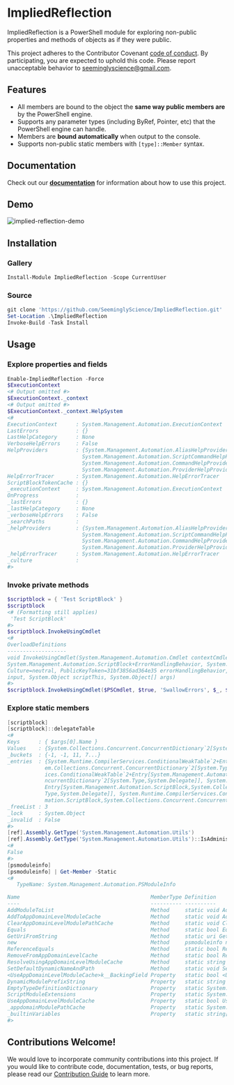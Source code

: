 # ImpliedReflection

ImpliedReflection is a PowerShell module for exploring non-public properties and methods of objects as if they were public.

This project adheres to the Contributor Covenant [code of conduct](https://github.com/SeeminglyScience/ImpliedReflection/tree/master/docs/CODE_OF_CONDUCT.md).
By participating, you are expected to uphold this code. Please report unacceptable behavior to seeminglyscience@gmail.com.

## Features

- All members are bound to the object the **same way public members are** by the PowerShell engine.
- Supports any parameter types (including ByRef, Pointer, etc) that the PowerShell engine can handle.
- Members are **bound automatically** when output to the console.
- Supports non-public static members with `[type]::Member` syntax.

## Documentation

Check out our **[documentation](https://github.com/SeeminglyScience/ImpliedReflection/tree/master/docs/en-US/ImpliedReflection.md)** for information about how to use this project.

## Demo

![implied-reflection-demo](https://user-images.githubusercontent.com/24977523/28750154-28fda216-74af-11e7-8629-8ada279e860e.gif)

## Installation

### Gallery

```powershell
Install-Module ImpliedReflection -Scope CurrentUser
```

### Source

```powershell
git clone 'https://github.com/SeeminglyScience/ImpliedReflection.git'
Set-Location .\ImpliedReflection
Invoke-Build -Task Install
```

## Usage

### Explore properties and fields

```powershell
Enable-ImpliedReflection -Force
$ExecutionContext
<# Output omitted #>
$ExecutionContext._context
<# Output omitted #>
$ExecutionContext._context.HelpSystem
<#
ExecutionContext      : System.Management.Automation.ExecutionContext
LastErrors            : {}
LastHelpCategory      : None
VerboseHelpErrors     : False
HelpProviders         : {System.Management.Automation.AliasHelpProvider,
                        System.Management.Automation.ScriptCommandHelpProvider,
                        System.Management.Automation.CommandHelpProvider,
                        System.Management.Automation.ProviderHelpProvider...}
HelpErrorTracer       : System.Management.Automation.HelpErrorTracer
ScriptBlockTokenCache : {}
_executionContext     : System.Management.Automation.ExecutionContext
OnProgress            :
_lastErrors           : {}
_lastHelpCategory     : None
_verboseHelpErrors    : False
_searchPaths          :
_helpProviders        : {System.Management.Automation.AliasHelpProvider,
                        System.Management.Automation.ScriptCommandHelpProvider,
                        System.Management.Automation.CommandHelpProvider,
                        System.Management.Automation.ProviderHelpProvider...}
_helpErrorTracer      : System.Management.Automation.HelpErrorTracer
_culture              :
#>
```

### Invoke private methods

```powershell
$scriptblock = { 'Test ScriptBlock' }
$scriptblock
<# (Formatting still applies)
 'Test ScriptBlock'
#>
$scriptblock.InvokeUsingCmdlet
<#
OverloadDefinitions
-------------------
void InvokeUsingCmdlet(System.Management.Automation.Cmdlet contextCmdlet, bool useLocalScope,
System.Management.Automation.ScriptBlock+ErrorHandlingBehavior, System.Management.Automation, Version=3.0.0.0,
Culture=neutral, PublicKeyToken=31bf3856ad364e35 errorHandlingBehavior, System.Object dollarUnder, System.Object
input, System.Object scriptThis, System.Object[] args)
#>
$scriptblock.InvokeUsingCmdlet($PSCmdlet, $true, 'SwallowErrors', $_, $input, $this, $args)
```

### Explore static members

```powershell
[scriptblock]
[scriptblock]::delegateTable
<#
Keys      : { $args[0].Name }
Values    : {System.Collections.Concurrent.ConcurrentDictionary`2[System.Type,System.Delegate]}
_buckets  : {-1, -1, 11, 7...}
_entries  : {System.Runtime.CompilerServices.ConditionalWeakTable`2+Entry[System.Management.Automation.ScriptBlock,Syst
            em.Collections.Concurrent.ConcurrentDictionary`2[System.Type,System.Delegate]], System.Runtime.CompilerServ
            ices.ConditionalWeakTable`2+Entry[System.Management.Automation.ScriptBlock,System.Collections.Concurrent.Co
            ncurrentDictionary`2[System.Type,System.Delegate]], System.Runtime.CompilerServices.ConditionalWeakTable`2+
            Entry[System.Management.Automation.ScriptBlock,System.Collections.Concurrent.ConcurrentDictionary`2[System.
            Type,System.Delegate]], System.Runtime.CompilerServices.ConditionalWeakTable`2+Entry[System.Management.Auto
            mation.ScriptBlock,System.Collections.Concurrent.ConcurrentDictionary`2[System.Type,System.Delegate]]...}
_freeList : 3
_lock     : System.Object
_invalid  : False
#>
[ref].Assembly.GetType('System.Management.Automation.Utils')
[ref].Assembly.GetType('System.Management.Automation.Utils')::IsAdministrator()
<#
False
#>
[psmoduleinfo]
[psmoduleinfo] | Get-Member -Static
<#
   TypeName: System.Management.Automation.PSModuleInfo

Name                                          MemberType Definition
----                                          ---------- ----------
AddModuleToList                               Method     static void AddModuleToList(psmoduleinfo module, System.Col...
AddToAppDomainLevelModuleCache                Method     static void AddToAppDomainLevelModuleCache(string moduleNam...
ClearAppDomainLevelModulePathCache            Method     static void ClearAppDomainLevelModulePathCache()
Equals                                        Method     static bool Equals(System.Object objA, System.Object objB)
GetUriFromString                              Method     static uri GetUriFromString(string uriString)
new                                           Method     psmoduleinfo new(bool linkToGlobal), psmoduleinfo new(scrip...
ReferenceEquals                               Method     static bool ReferenceEquals(System.Object objA, System.Obje...
RemoveFromAppDomainLevelCache                 Method     static bool RemoveFromAppDomainLevelCache(string moduleName)
ResolveUsingAppDomainLevelModuleCache         Method     static string ResolveUsingAppDomainLevelModuleCache(string ...
SetDefaultDynamicNameAndPath                  Method     static void SetDefaultDynamicNameAndPath(psmoduleinfo module)
<UseAppDomainLevelModuleCache>k__BackingField Property   static bool <UseAppDomainLevelModuleCache>k__BackingField {...
DynamicModulePrefixString                     Property   static string DynamicModulePrefixString {get;set;}
EmptyTypeDefinitionDictionary                 Property   static System.Collections.ObjectModel.ReadOnlyDictionary[st...
ScriptModuleExtensions                        Property   static System.Collections.Generic.HashSet[string] ScriptMod...
UseAppDomainLevelModuleCache                  Property   static bool UseAppDomainLevelModuleCache {get;set;}
_appdomainModulePathCache                     Property   static System.Collections.Concurrent.ConcurrentDictionary[s...
_builtinVariables                             Property   static string[] _builtinVariables {get;set;}
#>
```

## Contributions Welcome!

We would love to incorporate community contributions into this project.  If you would like to
contribute code, documentation, tests, or bug reports, please read our [Contribution Guide](https://github.com/SeeminglyScience/ImpliedReflection/tree/master/docs/CONTRIBUTING.md) to learn more.
